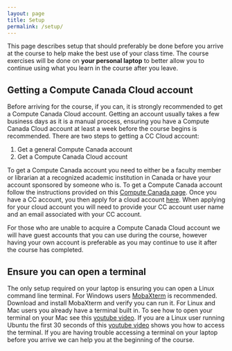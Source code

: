 ```yaml
---
layout: page
title: Setup
permalink: /setup/
---
```


This page describes setup that should preferably be done before you arrive at the course to help make the best use of your class time. The course exercises will be done on **your personal laptop** to better allow you to continue using what you learn in the course after you leave.

## Getting a Compute Canada Cloud account

Before arriving for the course, if you can, it is strongly recommended to get a Compute Canada Cloud account. Getting an account usually takes a few business days as it is a manual process, ensuring you have a Compute Canada Cloud account at least a week before the course begins is recommended. There are two steps to getting a CC Cloud account:

1. Get a general Compute Canada account
2. Get a Compute Canada Cloud account

To get a Compute Canada account you need to either be a faculty member or librarian at a recognized academic institution in Canada or have your account sponsored by someone who is. To get a Compute Canada account follow the instructions provided on this [Compute Canada page](https://www.computecanada.ca/research-portal/account-management/apply-for-an-account/). Once you have a CC account, you then apply for a cloud account [here](https://www.computecanada.ca/research-portal/national-services/compute-canada-cloud/create-a-cloud-account/). When applying for your cloud account you will need to provide your CC account user name and an email associated with your CC account.

For those who are unable to acquire a Compute Canada Cloud account we will have guest accounts that you can use during the course, however having your own account is preferable as you may continue to use it after the course has completed.

## Ensure you can open a terminal

The only setup required on your laptop is ensuring you can open a Linux command line terminal. For Windows users [MobaXterm](http://mobaxterm.mobatek.net/) is recommended. Download and install MobaXterm and verify you can run it. For Linux and Mac users you already have a terminal built in. To see how to open your terminal on your Mac see this [youtube video](https://www.youtube.com/watch?v=zw7Nd67_aFw). If you are a Linux user running Ubuntu the first 30 seconds of this [youtube video](https://www.youtube.com/watch?v=_xUvH2iRizU) shows you how to access the terminal. If you are having trouble accessing a terminal on your laptop before you arrive we can help you at the beginning of the course.
